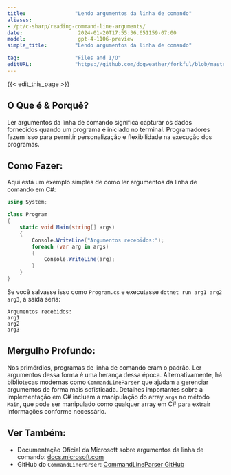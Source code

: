 ```yaml
---
title:                "Lendo argumentos da linha de comando"
aliases:
- /pt/c-sharp/reading-command-line-arguments/
date:                  2024-01-20T17:55:36.651159-07:00
model:                 gpt-4-1106-preview
simple_title:         "Lendo argumentos da linha de comando"

tag:                  "Files and I/O"
editURL:              "https://github.com/dogweather/forkful/blob/master/content/pt/c-sharp/reading-command-line-arguments.md"
---
```


{{< edit_this_page >}}

## O Que é & Porquê?
Ler argumentos da linha de comando significa capturar os dados fornecidos quando um programa é iniciado no terminal. Programadores fazem isso para permitir personalização e flexibilidade na execução dos programas.

## Como Fazer:
Aqui está um exemplo simples de como ler argumentos da linha de comando em C#:

```csharp
using System;

class Program
{
    static void Main(string[] args)
    {
        Console.WriteLine("Argumentos recebidos:");
        foreach (var arg in args)
        {
            Console.WriteLine(arg);
        }
    }
}
```

Se você salvasse isso como `Program.cs` e executasse `dotnet run arg1 arg2 arg3`, a saída seria:

```
Argumentos recebidos:
arg1
arg2
arg3
```

## Mergulho Profundo:
Nos primórdios, programas de linha de comando eram o padrão. Ler argumentos dessa forma é uma herança dessa época. Alternativamente, há bibliotecas modernas como `CommandLineParser` que ajudam a gerenciar argumentos de forma mais sofisticada. Detalhes importantes sobre a implementação em C# incluem a manipulação do array `args` no método `Main`, que pode ser manipulado como qualquer array em C# para extrair informações conforme necessário.

## Ver Também:
- Documentação Oficial da Microsoft sobre argumentos da linha de comando: [docs.microsoft.com](https://docs.microsoft.com/en-us/dotnet/core/tutorials/cli-create-console-app)
- GitHub do `CommandLineParser`: [CommandLineParser GitHub](https://github.com/commandlineparser/commandline)
